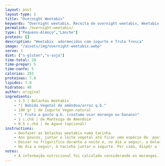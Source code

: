 ```yaml
---
layout: post
layout-type: 1
title: "Overnight Weetabix"
keywords: "Overnight weetabix, Receita de overnight weetabix, Weetabix com iogurte e fruta, Pequeno-almoço saudável, Weetabix vegano, Lanche rápido e vegano, Receita fácil com weetabix, Como fazer overnight weetabix, Pequeno-almoço nutritivo, Alimentação plant-based"
permalink: /overnight-weetabix/
type: ["Pequeno-Almoço","Lanche"]
protein: []
description: "Weetabix  adormecidos com iogurte e fruta fresca"
image: "/assets/img/overnight-weetabix.webp"
serve: 1
diet: ["s-gluten","s-soja"]
time-total: 10
time-prepar: 5 
time-confe: 5
calorias: 281
proteinas: 7.8
lipidos: 7.9
hidratos: 48
author: original
ingredients:
    - 1.5 | Bolachas Weetabix
    - "| Bebida Vegetal de amêndoa/arroz q.b."
    - 100 gr | de Iogurte Vegan natural
    - "| Fruta a gosto q.b. (costumo usar morango ou banana)"
    - 1 c.chá | de Manteiga de Amendoim
    - 0.5 c.chá | de Agave (opcional)
instructions:
    - Desfazer as bolachas weetabix numa tacinha.
    - Aos poucos, juntar o leite vegetal até ficar uma espécie de  pasta com alguma consistência. A ideia não é que fique líquida.
    - Deixar no frigorifico durante a noite e, no dia a seguir, a bolacha deverá estar numa textura tipo _cheesecake_.
    - No dia a seguir, à tacinha juntar o iogurte. Por cima, dispôr a fruta cortada e finalizar com um fio de manteiga de amendoim e de agave (opcional).
notes:
    - A informação nutricional foi calculada considerando os morangos.
---
```

